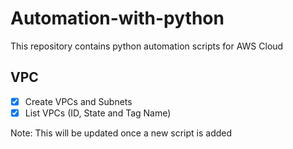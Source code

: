 # Automation-with-python

This repository contains python automation scripts for AWS Cloud

## VPC
- [x] Create VPCs and Subnets
- [x] List VPCs (ID, State and Tag Name)

Note: This will be updated once a new script is added
